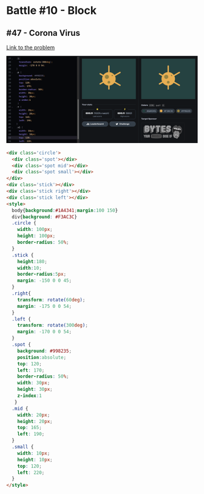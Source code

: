 # Battle #10 - Block

## #47 - Corona Virus

[Link to the problem](https://cssbattle.dev/play/47)

![result](../../Images/Battle%2010/47-Corona-Virus.png)

```html
<div class='circle'>
  <div class='spot'></div>
  <div class='spot mid'></div>
  <div class='spot small'></div>
</div>
<div class='stick'></div>
<div class='stick right'></div>
<div class='stick left'></div>
<style>
  body{background:#1A4341;margin:100 150}
  div{background: #F3AC3C}
  .circle {
    width: 100px;
    height: 100px;
    border-radius: 50%;
  }
  .stick {
    height:180;
    width:10;
    border-radius:5px;
    margin: -150 0 0 45;
  }
  .right{
    transform: rotate(60deg);
    margin: -175 0 0 54;
  }
  .left {
    transform: rotate(300deg);
    margin: -170 0 0 54;
  }
  .spot {
    background: #998235;
    position:absolute;
    top: 120;
    left: 170;
    border-radius: 50%;
    width: 30px;
    height: 30px;
    z-index:1
   }
  .mid {
    width: 20px;
    height: 20px;
    top: 165;
    left: 190;
  }
  .small {
    width: 10px;
    height: 10px;
    top: 120;
    left: 220;
  }
</style>
```